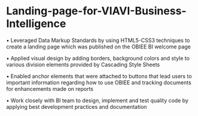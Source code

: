 # Landing-page-for-VIAVI-Business-Intelligence

• Leveraged Data Markup Standards by using HTML5-CSS3 techniques to create a landing page which was published on the OBIEE BI welcome page

• Applied visual design by adding borders, background colors and style to various division elements provided by Cascading Style Sheets 

• Enabled anchor elements that were attached to buttons that lead users to important information regarding how to use OBIEE and tracking documents for enhancements made on reports

• Work closely with BI team to design, implement and test quality code by applying best development practices and documentation

